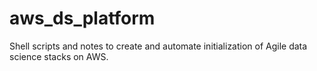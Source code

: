 # aws_ds_platform
Shell scripts and notes to create and automate initialization of Agile data science stacks on AWS.
